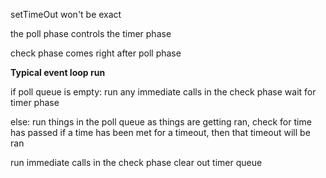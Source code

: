 setTimeOut won't be exact

the poll phase controls the timer phase

check phase comes right after poll phase

**Typical event loop run**

if poll queue is empty:
   run any immediate calls in the check phase
   wait for timer phase
   
else:
  run things in the poll queue
  as things are getting ran, check for time has passed
  if a time has been met for a timeout, then that timeout will be ran
  
  run immediate calls in the check phase
  clear out timer queue

